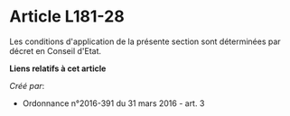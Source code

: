 # Article L181-28

Les conditions d'application de la présente section sont déterminées par décret en Conseil d'Etat.

**Liens relatifs à cet article**

_Créé par_:

  - Ordonnance n°2016-391 du 31 mars 2016 - art. 3
